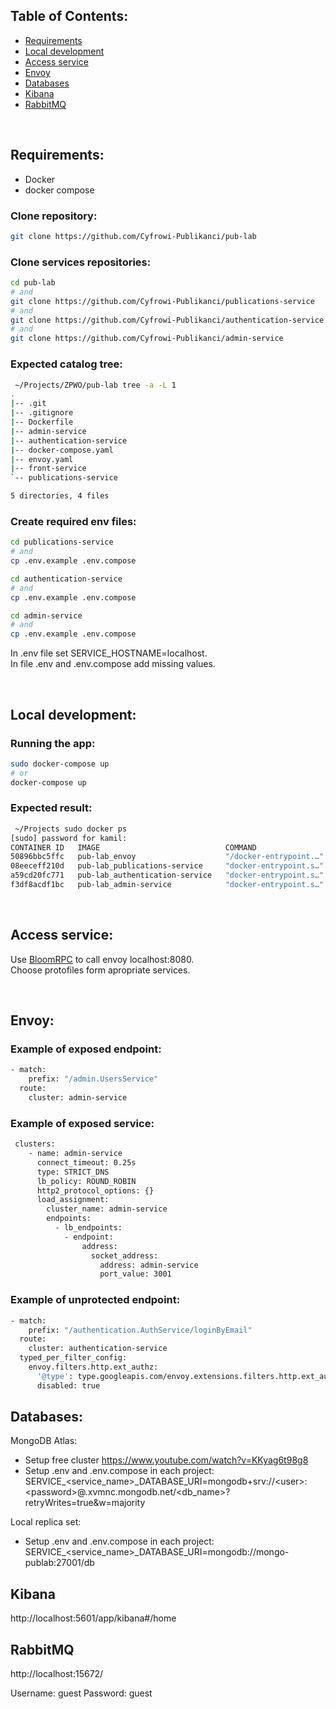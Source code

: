 ## Table of Contents:
* [Requirements](https://github.com/Cyfrowi-Publikanci/pub-lab#requirements)
* [Local development](https://github.com/Cyfrowi-Publikanci/pub-lab#local-development)
* [Access service](https://github.com/Cyfrowi-Publikanci/pub-lab#access-service)
* [Envoy](https://github.com/Cyfrowi-Publikanci/pub-lab#envoy)
* [Databases](https://github.com/Cyfrowi-Publikanci/pub-lab#databases)
* [Kibana](https://github.com/Cyfrowi-Publikanci/pub-lab#kibana)
* [RabbitMQ](https://github.com/Cyfrowi-Publikanci/pub-lab#rabbitmQ)

<br/>

## Requirements:
* Docker
* docker compose

### Clone repository:

```bash
git clone https://github.com/Cyfrowi-Publikanci/pub-lab
```

### Clone services repositories:

```bash
cd pub-lab
# and
git clone https://github.com/Cyfrowi-Publikanci/publications-service
# and
git clone https://github.com/Cyfrowi-Publikanci/authentication-service
# and
git clone https://github.com/Cyfrowi-Publikanci/admin-service
```

### Expected catalog tree:

```bash
 ~/Projects/ZPWO/pub-lab tree -a -L 1
.
|-- .git
|-- .gitignore
|-- Dockerfile
|-- admin-service
|-- authentication-service
|-- docker-compose.yaml
|-- envoy.yaml
|-- front-service
`-- publications-service

5 directories, 4 files

```

### Create required env files:

```bash
cd publications-service
# and
cp .env.example .env.compose
```

```bash
cd authentication-service
# and
cp .env.example .env.compose
```

```bash
cd admin-service
# and
cp .env.example .env.compose
```

In .env file set SERVICE_HOSTNAME=localhost.<br/>
In file .env and .env.compose add missing values.

<br/>

## Local development:

### Running the app:

```bash
sudo docker-compose up
# or
docker-compose up
```

### Expected result:
```bash
 ~/Projects sudo docker ps
[sudo] password for kamil: 
CONTAINER ID   IMAGE                            COMMAND                  CREATED        STATUS          PORTS                                                                               NAMES
50896bbc5ffc   pub-lab_envoy                    "/docker-entrypoint.…"   2 hours ago    Up 12 seconds   0.0.0.0:8001->8001/tcp, 0.0.0.0:8080->8080/tcp, 0.0.0.0:8443->8443/tcp, 10000/tcp   pub-lab_envoy_1
08eeceff210d   pub-lab_publications-service     "docker-entrypoint.s…"   2 hours ago    Up 13 seconds   3003/tcp                                                                            publications-service
a59cd20fc771   pub-lab_authentication-service   "docker-entrypoint.s…"   19 hours ago   Up 13 seconds   3002/tcp                                                                            authentication-service
f3df8acdf1bc   pub-lab_admin-service            "docker-entrypoint.s…"   19 hours ago   Up 13 seconds   3001/tcp   

```

<br/>

## Access service:

Use [BloomRPC](https://github.com/uw-labs/bloomrpc) to call envoy localhost:8080.<br/>
Choose protofiles form apropriate services.

<br/>

## Envoy:

### Example of exposed endpoint:

```bash
- match:
    prefix: "/admin.UsersService"
  route:
    cluster: admin-service
```

### Example of exposed service:

```bash
 clusters:
    - name: admin-service
      connect_timeout: 0.25s
      type: STRICT_DNS
      lb_policy: ROUND_ROBIN
      http2_protocol_options: {}
      load_assignment:
        cluster_name: admin-service
        endpoints:
          - lb_endpoints:
            - endpoint:
                address:
                  socket_address:
                    address: admin-service
                    port_value: 3001
```

### Example of unprotected endpoint:

```bash
- match:
    prefix: "/authentication.AuthService/loginByEmail"
  route:
    cluster: authentication-service
  typed_per_filter_config:
    envoy.filters.http.ext_authz:
      '@type': type.googleapis.com/envoy.extensions.filters.http.ext_authz.v3.ExtAuthzPerRoute
      disabled: true
```

## Databases:

MongoDB Atlas:
* Setup free cluster https://www.youtube.com/watch?v=KKyag6t98g8
* Setup .env and .env.compose in each project: SERVICE_\<service_name>_DATABASE_URI=mongodb+srv://\<user>:\<password>@<project>.xvmnc.mongodb.net/\<db_name>?retryWrites=true&w=majority


Local replica set:
* Setup .env and .env.compose in each project: SERVICE_\<service_name>_DATABASE_URI=mongodb://mongo-publab:27001/db

## Kibana

http://localhost:5601/app/kibana#/home

## RabbitMQ

http://localhost:15672/

Username: guest
Password: guest